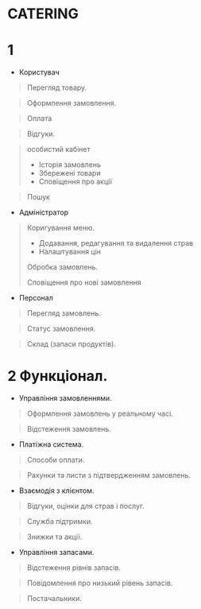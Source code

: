 # CATERING
# 1
- Користувач
>Перегляд товару.
 
>Оформлення замовлення.

>Оплата

>Відгуки.

> особистий кабінет
>
>- Історія замовлень
>- Збережені товари
>- Сповіщення про акції

>Пошук

- Адміністратор
> Коригування меню.
>- Додавання, редагування та видалення страв
>- Налаштування цін
>
>Обробка замовлень.
> 
>Сповіщення про нові замовлення

- Персонал
> Перегляд замовлень.
 
> Статус замовлення.
 
> Склад (запаси продуктів).

# 2 Функціонал.
- Управління замовленнями.
> Оформлення замовлень у реальному часі.
 
> Відстеження замовлень.

- Платіжна система.
> Способи оплати.
 
> Рахунки та листи з підтвердженням замовлень.

- Взаємодія з клієнтом.
> Відгуки, оцінки для страв і послуг.
 
> Служба підтримки.

> Знижки та акції.

- Управління запасами.
> Відстеження рівнів запасів.
 
> Повідомлення про низький рівень запасів.

> Постачальники.
